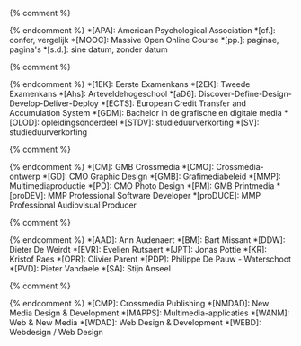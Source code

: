 {% comment %}
<!-- Academisch -->
{% endcomment %}
*[APA]:                     American Psychological Association
*[cf.]:                     confer, vergelijk
*[MOOC]:                    Massive Open Online Course
*[pp.]:                     paginae, pagina's
*[s.d.]:                    sine datum, zonder datum

{% comment %}
<!-- Algemeen -->
{% endcomment %}
*[1EK]:                     Eerste Examenkans
*[2EK]:                     Tweede Examenkans
*[Ahs]:                     Arteveldehogeschool
*[aD6]:                     Discover-Define-Design-Develop-Deliver-Deploy
*[ECTS]:                    European Credit Transfer and Accumulation System
*[GDM]:                     Bachelor in de grafische en digitale media
*[OLOD]:                    opleidingsonderdeel
*[STDV]:                    studieduurverkorting
*[SV]:                      studieduurverkorting

{% comment %}
<!-- Afstudeerrichtingen en algemeen -->
{% endcomment %}
*[CM]:                      GMB Crossmedia
*[CMO]:                     Crossmedia-ontwerp
*[GD]:                      CMO Graphic Design
*[GMB]:                     Grafimediabeleid
*[MMP]:                     Multimediaproductie
*[PD]:                      CMO Photo Design
*[PM]:                      GMB Printmedia
*[proDEV]:                  MMP Professional Software Developer
*[proDUCE]:                 MMP Professional Audiovisual Producer

{% comment %}
<!-- Docenten -->
{% endcomment %}
*[AAD]:                     Ann Audenaert
*[BM]:                      Bart Missant
*[DDW]:                     Dieter De Weirdt
*[EVR]:                     Evelien Rutsaert
*[JPT]:                     Jonas Pottie
*[KR]:                      Kristof Raes
*[OPR]:                     Olivier Parent
*[PDP]:                     Philippe De Pauw - Waterschoot
*[PVD]:                     Pieter Vandaele
*[SA]:                      Stijn Anseel

{% comment %}
<!-- Opleidingsonderdelen -->
{% endcomment %}
*[CMP]:                     Crossmedia Publishing
*[NMDAD]:                   New Media Design & Development
*[MAPPS]:                   Multimedia-applicaties
*[WANM]:                    Web & New Media
*[WDAD]:                    Web Design & Development
*[WEBD]:                    Webdesign / Web Design
